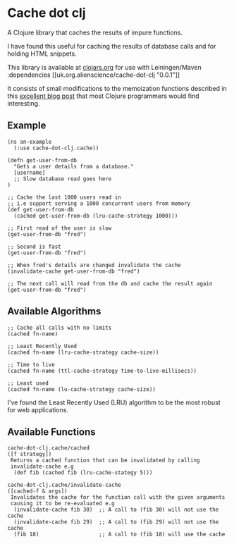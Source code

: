 
Cache dot clj
=============

 A Clojure library that caches the results of impure functions.

I have found this useful for caching the results of database calls and for holding HTML snippets.

This library is available at [clojars.org](http://clojars.org/) for use with Leiningen/Maven
     :dependencies [[uk.org.alienscience/cache-dot-clj "0.0.1"]]

It consists of small modifications to the memoization functions described in this [excellent blog post](http://kotka.de/blog/2010/03/The_Rule_of_Three.html) that most Clojure programmers would find interesting.


Example
-------

    (ns an-example
      (:use cache-dot-clj.cache))

    (defn get-user-from-db
      "Gets a user details from a database."
      [username]
      ;; Slow database read goes here
    )

    ;; Cache the last 1000 users read in
    ;; i.e support serving a 1000 concurrent users from memory
    (def get-user-from-db 
      (cached get-user-from-db (lru-cache-strategy 1000)))

    ;; First read of the user is slow
    (get-user-from-db "fred")
 
    ;; Second is fast
    (get-user-from-db "fred")

    ;; When fred's details are changed invalidate the cache
    (invalidate-cache get-user-from-db "fred")

    ;; The next call will read from the db and cache the result again
    (get-user-from-db "fred")

Available Algorithms
--------------------

    ;; Cache all calls with no limits
    (cached fn-name)

    ;; Least Recently Used
    (cached fn-name (lru-cache-strategy cache-size))

    ;; Time to live
    (cached fn-name (ttl-cache-strategy time-to-live-millisecs))

    ;; Least used
    (cached fn-name (lu-cache-strategy cache-size))

I've found the Least Recently Used (LRU) algorithm to be the most robust for web applications.

Available Functions
-------------------

    cache-dot-clj.cache/cached
    ([f strategy])
     Returns a cached function that can be invalidated by calling
     invalidate-cache e.g
      (def fib (cached fib (lru-cache-stategy 5)))

    cache-dot-clj.cache/invalidate-cache
    ([cached-f & args])
     Invalidates the cache for the function call with the given arguments
     causing it to be re-evaluated e.g
      (invalidate-cache fib 30)  ;; A call to (fib 30) will not use the cache
      (invalidate-cache fib 29)  ;; A call to (fib 29) will not use the cache
      (fib 18)                   ;; A call to (fib 18) will use the cache
